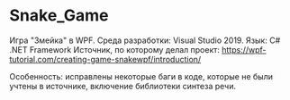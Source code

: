# Snake_Game
Игра "Змейка" в WPF. Среда разработки: Visual Studio 2019. Язык: C# .NET Framework
Источник, по которому делал проект: https://wpf-tutorial.com/creating-game-snakewpf/introduction/

Особенность: исправлены некоторые баги в коде, которые не были учтены в источнике, включение библиотеки синтеза речи.
